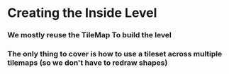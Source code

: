 # Creating the Inside Level

### We mostly reuse the TileMap To build the level

### The only thing to cover is how to use a tileset across multiple tilemaps (so we don't have to redraw shapes)
